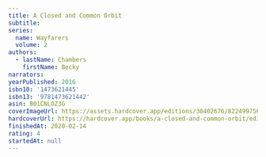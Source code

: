 ```yaml
---
title: A Closed and Common Orbit
subtitle:
series:
  name: Wayfarers
  volume: 2
authors:
  - lastName: Chambers
    firstName: Becky
narrators:
yearPublished: 2016
isbn10: '1473621445'
isbn13: '9781473621442'
asin: B01CNLOZ3G
coverImageUrl: https://assets.hardcover.app/editions/30402676/8224997564885397.jpg
hardcoverUrl: https://hardcover.app/books/a-closed-and-common-orbit/editions/30402676
finishedAt: 2020-02-14
rating: 4
startedAt: null
---
```

